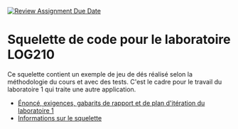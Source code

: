 [![Review Assignment Due Date](https://classroom.github.com/assets/deadline-readme-button-22041afd0340ce965d47ae6ef1cefeee28c7c493a6346c4f15d667ab976d596c.svg)](https://classroom.github.com/a/WxX4LcZO)
# Squelette de code pour le laboratoire LOG210

Ce squelette contient un exemple de jeu de dés réalisé selon la méthodologie du cours et avec des tests.
C'est le cadre pour le travail du laboratoire 1 qui traite une autre application.

* [Énoncé, exigences, gabarits de rapport et de plan d'itération du laboratoire 1](https://github.com/profcfuhrmanets/log210-enonce-lab1/#readme)
* [Informations sur le squelette](docs/Squelette.md)
